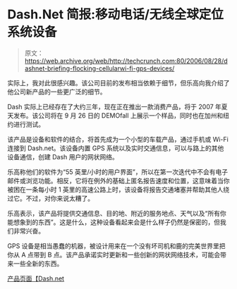 # Dash.Net 简报:移动电话/无线全球定位系统设备

> 原文：<https://web.archive.org/web/http://techcrunch.com:80/2006/08/28/dashnet-briefing-flocking-cellularwi-fi-gps-devices/>

实际上，我对此很感兴趣。该公司目前的发布相当依赖于细节，但乐高向我介绍了他公司新产品的一些更广泛的细节。

Dash 实际上已经存在了大约三年，现在正在推出一款消费产品，将于 2007 年夏天发布。该公司将在 9 月 26 日的 DEMOfall 上展示一个样品，同时也在加州和纽约进行测试。

该产品是设备和软件的结合，将首先成为一个小型的车载产品，通过手机或 Wi-Fi 连接到 Dash.net。该设备内置 GPS 系统以及实时交通信息，可以与路上的其他设备通信，创建 Dash 用户的网状网络。

乐高称他们的软件为“55 英里/小时的用户界面”，所以在第一次迭代中不会有电子邮件或浏览功能。相反，它将在例外的基础上匿名报告速度和位置，这意味着当你被困在一条每小时 1 英里的高速公路上时，该设备将报告交通堵塞并帮助其他人绕过它。不过，对你来说太糟了。

乐高表示，该产品将提供交通信息、目的地、附近的服务地点、天气以及“所有你能想象到的东西”。这是什么，这种设备看起来会是什么样子仍然是保密的，但我们非常兴奋。

GPS 设备是相当愚蠢的机器，被设计用来在一个没有坏司机和鹿的完美世界里把你从 A 点带到 B 点。该产品承诺实时更新和一些创新的网状网络技术，可能会带来一些全新的东西。

[产品页面【Dash.net ](https://web.archive.org/web/20140121145127/http://dash.net/)